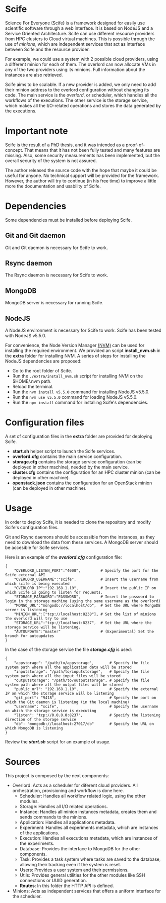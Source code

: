 # Scife #

Science For Everyone (Scife) is a framework designed for easily use scientific software through a web interface.
It is based on NodeJS and a Service Oriented Architecture.
Scife can use different resource providers from HPC clusters to Cloud virtual machines.
This is possible through the use of *minions*,
which are independent services that act as interface between Scife and the resource provider.

For example,
we could use a system with 2 possible cloud providers,
using a different minion for each of them.
The overlord can now allocate VMs in any of the two providers using its minions.
Full information about the instances are also retrieved.

Scife aims to be scalable.
If a new provider is added, we only need to add their minion address to the overlord configuration without changing its code.
The main service is the *overlord*, or scheduler,
which handles all the workflows of the executions.
The other service is the storage service,
which makes all the I/O-related operations and stores the data generated by the executions.

# Important note #

Scife is the result of a PhD thesis, and it was intended as a proof-of-concept.
That means that it has not been fully tested and many features are missing.
Also, some security measurements has been implemented, but the overall security of the system is not assured.

The author released the source code with the hope that maybe it could be useful for anyone.
No technical support will be provided for the framework.
However, the author will try to continue (in his free time) to improve a little more the documentation and usability of Scife.

# Dependencies #

Some dependencies must be installed before deploying Scife.

## Git and Git daemon ##

Git and Git daemon is necessary for Scife to work.

## Rsync daemon ##

The Rsync daemon is necessary for Scife to work.

## MongoDB ##

MongoDB server is necessary for running Scife.

## NodeJS ##
A NodeJS environment is necessary for Scife to work.
Scife has been tested with NodeJS v5.5.0.

For convenience, the Node Version Manager [(NVM)](https://github.com/nvm-sh/nvm) can be used for installing the required environment.
We provided an script **install_nvm.sh** in the **extra** folder for installing NVM.
A series of steps for installing the NodeJS dependencies are proposed:
* Go to the root folder of Scife.
* Run the `./extra/install_nvm.sh` script for installing NVM on the $HOME/.nvm path.
* Reload the terminal.
* Run the `nvm install v5.5.0` command for installing NodeJS v5.5.0.
* Run the `nvm use v5.5.0` command for loading NodeJS v5.5.0.
* Run the `npm install` command for installing Scife's dependencies.

# Configuration files #

A set of configuration files in the **extra** folder are provided for deploying Scife.

* **start.sh** helper script to launch the Scife services.
* **overlord.cfg** contains the main service configuration.
* **storage.cfg** contains the storage service configuration (can be deployed in other machine), needed by the main service.
* **cluster.cfg** contains the configuration for an HPC cluster minion (can be deployed in other machine).
* **openstack.json** contains the configuration for an OpenStack minion (can be deployed in other machine).

# Usage #

In order to deploy Scife, it is needed to clone the repository and modify Scife's configuration files.

Git and Rsync daemons should be accessible from the instances, as they need to download the data from these services.
A MongoDB server should be accesible for Scife services.

Here is an example of the ***overlord.cfg*** configuration file:
```
{
    "OVERLORD_LISTEN_PORT":"4000",         # Specify the port for the Scife external API
    "OVERLORD_USERNAME":"scife",           # Insert the username from which scife is being executed
    "OVERLORD_IP":"192.168.1.10",          # Insert the public IP on which Scife is going to listen for requests.
    "STORAGE_PASSWORD":"PASSWORD",         # Insert the password to login in the storage machine (using the same username as the overlord)
    "MONGO_URL":"mongodb://localhost/db",  # Set the URL where MongoDB server is listening
    "MINION_URL":["tcp://localhost:8238"], # Set the list of minions the overlord will try to use
    "STORAGE_URL":"tcp://localhost:8237",  # Set the URL where the storage service will be listening.
    "AUTOUPDATE":"master"                  # (Experimental) Set the branch for autoupdates
}
```

In the case of the storage service the file ***storage.cfg*** is used:
```
{
    "appstorage": "/path/to/appstorage",       # Specify the file system path where all the application data will be stored
	"inputstorage": "/path/to/inputstorage",   # Specify the file system path where all the input files will be stored
	"outputstorage": "/path/to/outputstorage", # Specify the file system path where all the output files will be stored
	"public_url": "192.168.1.10",              # Specify the external IP on which the storage service will be listening
	"git_port": "9418",                        # Specify the port on which the Git daemon is listening (in the local machine)
	"username": "scife",                       # Specify the username on which the storage service is executing
	"listen": "tcp://0.0.0.0:8237",            # Specify the listening direction of the storage service
	"db": "mongodb://localhost:27017/db"       # Specify the URL on which MongoDB is listening
}
```

Review the ***start.sh*** script for an example of usage.

# Sources #
This project is composed by the next components:

* Overlord: Acts as a scheduler for diferent cloud providers. All orchestration, provisioning and workflow is done here.
    * Scheduler: Handles all workflow related logic, using the other modules.
    * Storage: Handles all I/O related operations.
    * Instance: Handles all minion instances metadata, creates them and sends commands to the minions.
    * Application: Handles all applications metadata.
    * Experiment: Handles all experiments metadata, which are instances of the applications.
    * Execution: Handles all executions metadata, which are instances of the experiments.
    * Database: Provides the interface to MongoDB for the other components.
    * Task: Provides a task system where tasks are saved to the database, allowing their tracking even if the system is reset.
    * Users: Provides a user system and their permissions.
    * Utils: Provides general utilities for the other modules like SSH connections or UUID generation.
    * **Routes**: In this folder the HTTP API is defined.
* Minions: Acts as independent services that offers a uniform interface for the scheduler.